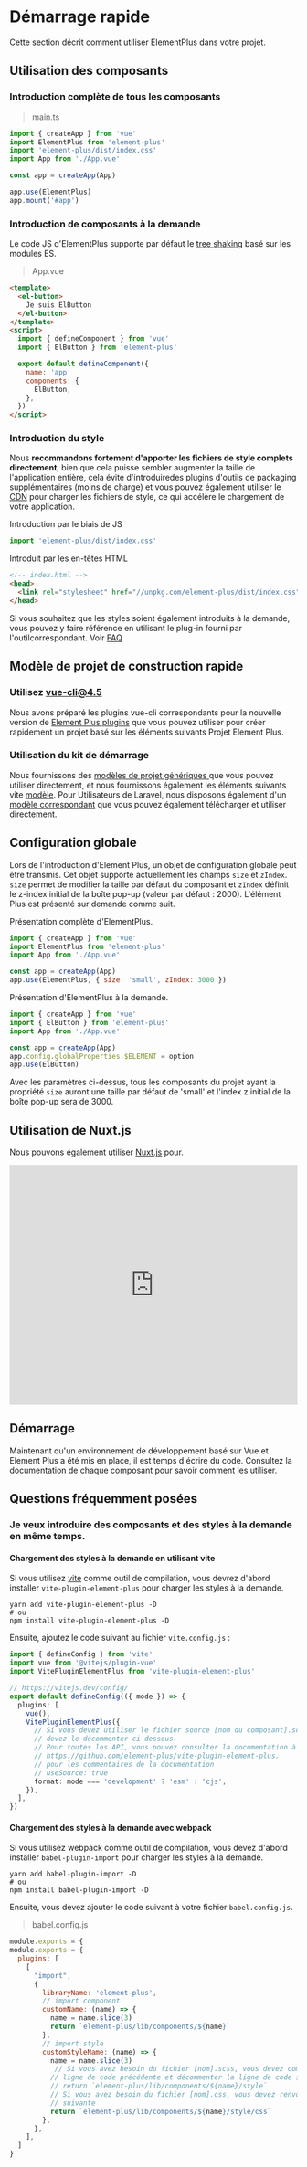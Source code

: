 # Démarrage rapide

Cette section décrit comment utiliser ElementPlus dans votre projet.

## Utilisation des composants

### Introduction complète de tous les composants

> main.ts

```typescript
import { createApp } from 'vue'
import ElementPlus from 'element-plus'
import 'element-plus/dist/index.css'
import App from './App.vue'

const app = createApp(App)

app.use(ElementPlus)
app.mount('#app')
```

### Introduction de composants à la demande

Le code JS d'ElementPlus supporte par défaut le [tree shaking](https://webpack.js.org/guides/tree-shaking/)
basé sur les modules ES.

> App.vue

```html
<template>
  <el-button>
    Je suis ElButton
  </el-button>
</template>
<script>
  import { defineComponent } from 'vue'
  import { ElButton } from 'element-plus'

  export default defineComponent({
    name: 'app'
    components: {
      ElButton,
    },
  })
</script>
```

### Introduction du style

Nous **recommandons fortement d'apporter les fichiers de style complets directement**,
bien que cela puisse sembler augmenter la taille de l'application entière, cela
évite d'introduiredes plugins d'outils de packaging supplémentaires (moins de charge)
et vous pouvez également utiliser le [CDN](https://www.cloudflare.com/learning/cdn/what-is-a-cdn/)
pour charger les fichiers de style, ce qui accélère le chargement de votre application.

Introduction par le biais de JS

```typescript
import 'element-plus/dist/index.css'
```

Introduit par les en-têtes HTML

```html
<!-- index.html -->
<head>
  <link rel="stylesheet" href="//unpkg.com/element-plus/dist/index.css" />
</head>
```

Si vous souhaitez que les styles soient également introduits à la demande, vous
pouvez y faire référence en utilisant le plug-in fourni par l'outilcorrespondant.
Voir [FAQ](/#/fr-FR/component/quickstart#faqs)

## Modèle de projet de construction rapide

### Utilisez vue-cli@4.5

Nous avons préparé les plugins vue-cli correspondants pour la nouvelle version de
[Element Plus plugins](https://github.com/element-plus/vue-cli-plugin-element-plus)
que vous pouvez utiliser pour créer rapidement un projet basé sur les éléments suivants
Projet Element Plus.

### Utilisation du kit de démarrage

Nous fournissons des [modèles de projet génériques ](https://github.com/element-plus/element-plus-starter)
que vous pouvez utiliser directement, et nous fournissons également les éléments
suivants vite [modèle](https://github.com/element-plus/element-plus-vite-starter).
Pour
Utilisateurs de Laravel,
nous disposons également d'un [modèle correspondant](https://github.com/element-plus/element-plus-in-laravel-starter)
que vous pouvez également télécharger et utiliser directement.

## Configuration globale

Lors de l'introduction d'Element Plus, un objet de configuration globale peut être
transmis. Cet objet supporte actuellement les champs `size` et `zIndex`. `size`
permet de modifier la taille par défaut du composant et `zIndex` définit le
z-index initial de la boîte pop-up (valeur par défaut : 2000). L'élément Plus est
présenté sur demande comme suit.

Présentation complète d'ElementPlus.

```js
import { createApp } from 'vue'
import ElementPlus from 'element-plus'
import App from './App.vue'

const app = createApp(App)
app.use(ElementPlus, { size: 'small', zIndex: 3000 })
```

Présentation d'ElementPlus à la demande.

```js
import { createApp } from 'vue'
import { ElButton } from 'element-plus'
import App from './App.vue'

const app = createApp(App)
app.config.globalProperties.$ELEMENT = option
app.use(ElButton)
```

Avec les paramètres ci-dessus, tous les composants du projet ayant la propriété
`size` auront une taille par défaut de 'small' et l'index z initial de la boîte
pop-up sera de 3000.

## Utilisation de Nuxt.js

Nous pouvons également utiliser [Nuxt.js](https://nuxtjs.org) pour.

<div class="glitch-embed-wrap" style="height: 420px; width: 100%;">
  <iframe src="https://glitch.com/embed/#!/embed/nuxt-with-element?path=nuxt.config.js&previewSize=0&attributionHidden=true" alt="nuxt-with-element on glitch" style="height: 100%; width: 100%; border: 0;"></iframe>
</div>

## Démarrage

Maintenant qu'un environnement de développement basé sur Vue et Element Plus a
été mis en place, il est temps d'écrire du code. Consultez la documentation de
chaque composant pour savoir comment les utiliser.

## Questions fréquemment posées

### Je veux introduire des composants et des styles à la demande en même temps.

#### Chargement des styles à la demande en utilisant vite

Si vous utilisez [vite](https://vitejs.dev) comme outil de compilation, vous devrez
d'abord installer `vite-plugin-element-plus` pour charger les styles à la demande.

```shell
yarn add vite-plugin-element-plus -D
# ou
npm install vite-plugin-element-plus -D
```

Ensuite, ajoutez le code suivant au fichier `vite.config.js` :

```typescript
import { defineConfig } from 'vite'
import vue from '@vitejs/plugin-vue'
import VitePluginElementPlus from 'vite-plugin-element-plus'

// https://vitejs.dev/config/
export default defineConfig(({ mode }) => {
  plugins: [
    vue(),
    VitePluginElementPlus({
      // Si vous devez utiliser le fichier source [nom du composant].scss, vous
      // devez le décommenter ci-dessous.
      // Pour toutes les API, vous pouvez consulter la documentation à l'adresse
      // https://github.com/element-plus/vite-plugin-element-plus.
      // pour les commentaires de la documentation
      // useSource: true
      format: mode === 'development' ? 'esm' : 'cjs',
    }),
  ],
})
```

#### Chargement des styles à la demande avec webpack

Si vous utilisez webpack comme outil de compilation, vous devez d'abord
installer `babel-plugin-import` pour charger les styles à la demande.

```shell
yarn add babel-plugin-import -D
# ou
npm install babel-plugin-import -D
```

Ensuite, vous devez ajouter le code suivant à votre fichier `babel.config.js`.

> babel.config.js

```javascript
module.exports = {
module.exports = {
  plugins: [
    [
      "import",
      {
        libraryName: 'element-plus',
        // import component
        customName: (name) => {
          name = name.slice(3)
          return `element-plus/lib/components/${name}`
        },
        // import style
        customStyleName: (name) => {
          name = name.slice(3)
           // Si vous avez besoin du fichier [nom].scss, vous devez commenter la
          // ligne de code précédente et décommenter la ligne de code suivante.
          // return `element-plus/lib/components/${name}/style`
          // Si vous avez besoin du fichier [nom].css, vous devez renvoyer la ligne
          // suivante
          return `element-plus/lib/components/${name}/style/css`
        },
      },
    ],
  ]
}
```
